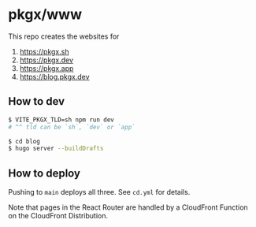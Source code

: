 # pkgx/www

This repo creates the websites for

1. https://pkgx.sh
2. https://pkgx.dev
3. https://pkgx.app
4. https://blog.pkgx.dev

## How to dev

```sh
$ VITE_PKGX_TLD=sh npm run dev
# ^^ tld can be `sh`, `dev` or `app`

$ cd blog
$ hugo server --buildDrafts
```

## How to deploy

Pushing to `main` deploys all three. See `cd.yml` for details.

Note that pages in the React Router are handled by a CloudFront Function
on the CloudFront Distribution.
